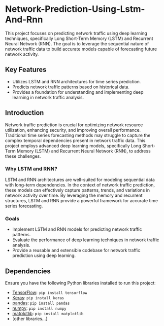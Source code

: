 # Network-Prediction-Using-Lstm-And-Rnn

This project focuses on predicting network traffic using deep learning techniques, specifically Long Short-Term Memory (LSTM) and Recurrent Neural Network (RNN). The goal is to leverage the sequential nature of network traffic data to build accurate models capable of forecasting future network activity.

## Key Features
- Utilizes LSTM and RNN architectures for time series prediction.
- Predicts network traffic patterns based on historical data.
- Provides a foundation for understanding and implementing deep learning in network traffic analysis.
## Introduction

Network traffic prediction is crucial for optimizing network resource utilization, enhancing security, and improving overall performance. Traditional time series forecasting methods may struggle to capture the complex temporal dependencies present in network traffic data. This project employs advanced deep learning models, specifically Long Short-Term Memory (LSTM) and Recurrent Neural Network (RNN), to address these challenges.

### Why LSTM and RNN?

LSTM and RNN architectures are well-suited for modeling sequential data with long-term dependencies. In the context of network traffic prediction, these models can effectively capture patterns, trends, and variations in network activity over time. By leveraging the memory and recurrent structures, LSTM and RNN provide a powerful framework for accurate time series forecasting.

### Goals

- Implement LSTM and RNN models for predicting network traffic patterns.
- Evaluate the performance of deep learning techniques in network traffic analysis.
- Provide a reusable and extensible codebase for network traffic prediction using deep learning.

## Dependencies

Ensure you have the following Python libraries installed to run this project:

- [TensorFlow](https://www.tensorflow.org/): `pip install tensorflow`
- [Keras](https://keras.io/): `pip install keras`
- [pandas](https://pandas.pydata.org/): `pip install pandas`
- [numpy](https://numpy.org/): `pip install numpy`
- [matplotlib](https://matplotlib.org/): `pip install matplotlib`
- [other libraries...]



